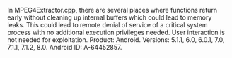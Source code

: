 In MPEG4Extractor.cpp, there are several places where functions return early without cleaning up internal buffers which could lead to memory leaks. This could lead to remote denial of service of a critical system process with no additional execution privileges needed. User interaction is not needed for exploitation. Product: Android. Versions: 5.1.1, 6.0, 6.0.1, 7.0, 7.1.1, 7.1.2, 8.0. Android ID: A-64452857.
